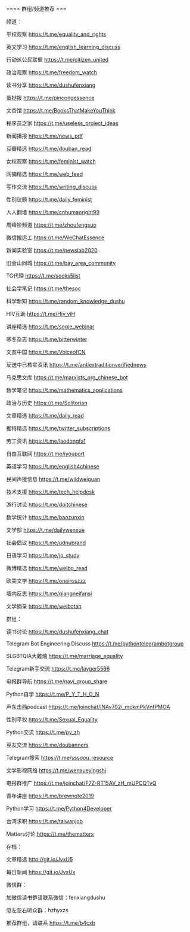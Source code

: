 


==== 群组/频道推荐  ===


频道：

平权观察 https://t.me/equality_and_rights

英文学习 https://t.me/english_learning_discuss

行动派公民联盟 https://t.me/citizen_united

政治观察 https://t.me/freedom_watch

读书分享 https://t.me/dushufenxiang

蛋挞报 https://t.me/pincongessence

文杏馆 https://t.me/BooksThatMakeYouThink

程序员之家 https://t.me/useless_project_ideas

新闻播报 https://t.me/news_pdf

豆瓣精选 https://t.me/douban_read

女权观察 https://t.me/feminist_watch

网摘精选 https://t.me/web_feed

写作交流 https://t.me/writing_discuss

性别议题 https://t.me/daily_feminist

人人翻墙 https://t.me/cnhumanright99

周峰锁频道 https://t.me/zhoufengsuo

微信搬运工 https://t.me/WeChatEssence

新闻实验室 https://t.me/newslab2020

旧金山同城 https://t.me/bay_area_community

TG代理 https://t.me/socks5list

社会学笔记 https://t.me/thesoc

科学新知 https://t.me/random_knowledge_dushu

HIV互助 https://t.me/Hiv_viH

讲座精选 https://t.me/sogie_webinar

寒冬杂志 https://t.me/bitterwinter

文宣中国 https://t.me/VoiceofCN

反送中已核实资讯 https://t.me/antiextraditionverifiednews

马克思文库 https://t.me/marxists_org_chinese_bot

数学笔记 https://t.me/mathematics_applications

政治与历史 https://t.me/Solitorian

文章精选 https://t.me/daily_read

推特精选 https://t.me/twitter_subscriptions

劳工资讯 https://t.me/laodongfa1

自由互联网 https://t.me/iyouport

英语学习 https://t.me/english4chinese

民间声援信息 https://t.me/wildweiguan

技术支援 https://t.me/tech_helpdesk

游行讨论 https://t.me/doitchinese

数学统计 https://t.me/baozunxin

文学部 https://t.me/dailywenxue

社会倡议 https://t.me/udnubrand

日语学习 https://t.me/jp_study

微博精选 https://t.me/weibo_read

欧美文学 https://t.me/oneiroszzz

墙内反思 https://t.me/qiangneifansi

文学摘录 https://t.me/weibotan

群组：

读书讨论 https://t.me/dushufenxiang_chat

Telegram Bot Engineering Discuss https://t.me/pythontelegrambotgroup

SLGBTQIA大雜燴 https://t.me/marriage_equality

Telegram新手交流 https://t.me/layger5566

电报群导航 https://t.me/navi_group_share

Python自学 https://t.me/P_Y_T_H_O_N

声东击西podcast https://t.me/joinchat/INAv702i_mckmPkVnfPMOA

性别平权 https://t.me/Sexual_Equality

Python交流 https://t.me/py_zh

豆友交流 https://t.me/doubanners

Telegram搜索 https://t.me/sssoou_resource

文学影视网络 https://t.me/wenxueyingshi

电报群推广 https://t.me/joinchat/F7Z-RT15AV_zH_mUPCQTvQ

青年讲座 https://t.me/brewnote2019

Python学习 https://t.me/Python4Developer

台湾求职 https://t.me/taiwanjob

Matters讨论 https://t.me/thematters

存档：

文章精选 http://git.io/JvxU5

每日新闻 https://git.io/JvxUx

微信群：

加微信读书群请联系微信：fenxiangdushu

忽左忽右听众群：hzhyxzs

推荐群组，请联系 https://t.me/b4cxb